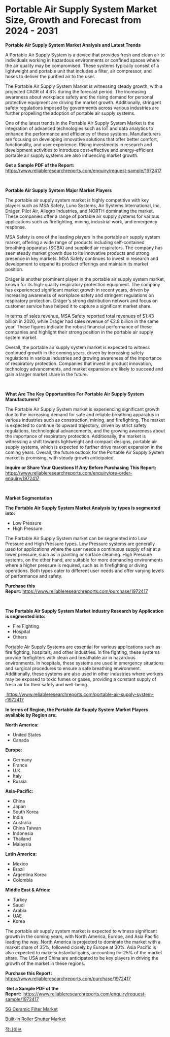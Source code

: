 <p><h1>Portable Air Supply System Market Size, Growth and Forecast from 2024 - 2031</h1></p><p><strong>Portable Air Supply System Market Analysis and Latest Trends</strong></p>
<p><p>A Portable Air Supply System is a device that provides fresh and clean air to individuals working in hazardous environments or confined spaces where the air quality may be compromised. These systems typically consist of a lightweight and portable unit that includes a filter, air compressor, and hoses to deliver the purified air to the user.</p><p>The Portable Air Supply System Market is witnessing steady growth, with a projected CAGR of 4.6% during the forecast period. The increasing awareness about workplace safety and the rising demand for personal protective equipment are driving the market growth. Additionally, stringent safety regulations imposed by governments across various industries are further propelling the adoption of portable air supply systems.</p><p>One of the latest trends in the Portable Air Supply System Market is the integration of advanced technologies such as IoT and data analytics to enhance the performance and efficiency of these systems. Manufacturers are focusing on developing innovative solutions that offer better comfort, functionality, and user experience. Rising investments in research and development activities to introduce cost-effective and energy-efficient portable air supply systems are also influencing market growth.</p></p>
<p><strong>Get a Sample PDF of the Report:&nbsp;</strong> <a href="https://www.reliableresearchreports.com/enquiry/request-sample/1972417">https://www.reliableresearchreports.com/enquiry/request-sample/1972417</a></p>
<p>&nbsp;</p>
<p><strong>Portable Air Supply System Major Market Players</strong></p>
<p><p>The portable air supply system market is highly competitive with key players such as MSA Safety, Luno Systems, Air Systems International, Inc, Dräger, Pilot Air, Allegro Industries, and NORTH dominating the market. These companies offer a range of portable air supply systems for various applications such as firefighting, mining, industrial work, and emergency response.</p><p>MSA Safety is one of the leading players in the portable air supply system market, offering a wide range of products including self-contained breathing apparatus (SCBA) and supplied air respirators. The company has seen steady market growth due to its innovative products and strong presence in key markets. MSA Safety continues to invest in research and development to expand its product offerings and maintain its market position.</p><p>Dräger is another prominent player in the portable air supply system market, known for its high-quality respiratory protection equipment. The company has experienced significant market growth in recent years, driven by increasing awareness of workplace safety and stringent regulations on respiratory protection. Dräger's strong distribution network and focus on customer service have helped it to capture a significant market share.</p><p>In terms of sales revenue, MSA Safety reported total revenues of $1.43 billion in 2020, while Dräger had sales revenue of €2.8 billion in the same year. These figures indicate the robust financial performance of these companies and highlight their strong position in the portable air supply system market.</p><p>Overall, the portable air supply system market is expected to witness continued growth in the coming years, driven by increasing safety regulations in various industries and growing awareness of the importance of respiratory protection. Companies that invest in product innovation, technology advancements, and market expansion are likely to succeed and gain a larger market share in the future.</p></p>
<p>&nbsp;</p>
<p><strong>What Are The Key Opportunities For Portable Air Supply System Manufacturers?</strong></p>
<p><p>The Portable Air Supply System market is experiencing significant growth due to the increasing demand for safe and reliable breathing apparatus in various industries such as construction, mining, and firefighting. The market is expected to continue its upward trajectory, driven by strict safety regulations, technological advancements, and the growing awareness about the importance of respiratory protection. Additionally, the market is witnessing a shift towards lightweight and compact designs, portable air supply systems, which is expected to further drive market expansion in the coming years. Overall, the future outlook for the Portable Air Supply System market is promising, with steady growth anticipated.</p></p>
<p><strong>Inquire or Share Your Questions If Any Before Purchasing This Report:</strong> <a href="https://www.reliableresearchreports.com/enquiry/pre-order-enquiry/1972417">https://www.reliableresearchreports.com/enquiry/pre-order-enquiry/1972417</a></p>
<p>&nbsp;</p>
<p><strong>Market Segmentation</strong></p>
<p><strong>The Portable Air Supply System Market Analysis by types is segmented into:</strong></p>
<p><ul><li>Low Pressure</li><li>High Pressure</li></ul></p>
<p><p>The Portable Air Supply System market can be segmented into Low Pressure and High Pressure types. Low Pressure systems are generally used for applications where the user needs a continuous supply of air at a lower pressure, such as in painting or surface cleaning. High Pressure systems, on the other hand, are suitable for more demanding environments where a higher pressure is required, such as in firefighting or diving operations. Both types cater to different user needs and offer varying levels of performance and safety.</p></p>
<p><strong>Purchase this Report:&nbsp;</strong><a href="https://www.reliableresearchreports.com/purchase/1972417">https://www.reliableresearchreports.com/purchase/1972417</a></p>
<p>&nbsp;</p>
<p><strong>The Portable Air Supply System Market Industry Research by Application is segmented into:</strong></p>
<p><ul><li>Fire Fighting</li><li>Hospital</li><li>Others</li></ul></p>
<p><p>Portable Air Supply Systems are essential for various applications such as fire fighting, hospitals, and other industries. In fire fighting, these systems provide firefighters with clean and breathable air in hazardous environments. In hospitals, these systems are used in emergency situations and surgical procedures to ensure a safe breathing environment. Additionally, these systems are also used in other industries where workers may be exposed to toxic fumes or gases, providing a constant supply of fresh air for their safety and well-being.</p></p>
<p><a href="https://www.reliableresearchreports.com/portable-air-supply-system-r1972417">&nbsp;https://www.reliableresearchreports.com/portable-air-supply-system-r1972417</a></p>
<p><strong>In terms of Region, the Portable Air Supply System Market Players available by Region are:</strong></p>
<p>
    <p> <strong> North America: </strong>
        <ul>
            <li>United States</li>
            <li>Canada</li>
        </ul>
        </p> 
    <p> <strong> Europe: </strong>
        <ul>
            <li>Germany</li>
            <li>France</li>
            <li>U.K.</li>
            <li>Italy</li>
            <li>Russia</li>
        </ul>
        </p> 
    <p> <strong> Asia-Pacific: </strong>
        <ul>
            <li>China</li>
            <li>Japan</li>
            <li>South Korea</li>
            <li>India</li>
            <li>Australia</li>
            <li>China Taiwan</li>
            <li>Indonesia</li>
            <li>Thailand</li>
            <li>Malaysia</li>
        </ul>
        </p> 
    <p> <strong> Latin America: </strong>
        <ul>
            <li>Mexico</li>
            <li>Brazil</li>
            <li>Argentina Korea</li>
            <li>Colombia</li>
        </ul>
        </p> 
    <p> <strong> Middle East & Africa: </strong>
        <ul>
            <li>Turkey</li>
            <li>Saudi</li>
            <li>Arabia</li>
            <li>UAE</li>
            <li>Korea</li>
        </ul>
    </p>
    </p>
<p><p>The portable air supply system market is expected to witness significant growth in the coming years, with North America, Europe, and Asia Pacific leading the way. North America is projected to dominate the market with a market share of 35%, followed closely by Europe at 30%. Asia Pacific is also expected to make substantial gains, accounting for 25% of the market share. The USA and China are anticipated to be key players in driving the growth of the market in these regions.</p></p>
<p><strong>Purchase this Report: </strong><a href="https://www.reliableresearchreports.com/purchase/1972417">https://www.reliableresearchreports.com/purchase/1972417</a></p>
<p>&nbsp;<strong>Get a Sample PDF of the Report:&nbsp;&nbsp;</strong><a href="https://www.reliableresearchreports.com/enquiry/request-sample/1972417">https://www.reliableresearchreports.com/enquiry/request-sample/1972417</a></p>
<p><strong></strong></p>
<p><p><a href="https://www.linkedin.com/pulse/5g-ceramic-filter-market-outlook-complete-industry-analysis-uaxoe">5G Ceramic Filter Market</a></p><p><a href="https://view.publitas.com/reportprime-1/built-in-roller-shutter-market-a-global-and-regional-analysis-focus-on-end-user-product-and-region-analysis-and-forecast-2024-2031/">Built-in Roller Shutter Market</a></p><p><a href="https://github.com/bbbexter1/Market-Research-Report-List-1/blob/main/3333306169609.md">잭나이프</a></p></p>